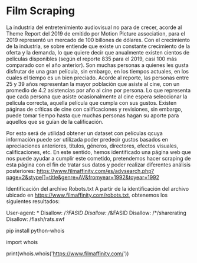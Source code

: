 # Film Scraping

La industria del entretenimiento audiovisual no para de crecer, acorde al Theme Report del 2019  de emitido por Motion Picture association, para el 2019 representó un mercado de 100 billones de dólares. Con el crecimiento de la industria, se sobre entiende que existe un constante crecimiento de la oferta y la demanda, lo que quiere decir que anualmente existen cientos de películas disponibles (según el reporte 835 para el 2019, casi 100 más comparado con el año anterior). Son muchas personas a quienes les gusta disfrutar de una gran película, sin embargo, en los tiempos actuales, en los cuales el tiempo es un bien preciado.
Acorde al reporte, las personas entre 25 y 39 años representan la mayor población que asiste al cine, con un promedio de 4.2 asistencias por año al cine por persona. Lo que representa que cada persona que asiste ocasionalmente al cine espera seleccionar la película correcta, aquella película que cumpla con sus gustos. Existen páginas de críticas de cine con calificaciones y revisiones, sin embargo, puede tomar tiempo hasta que muchas personas hagan su aporte para aquellos que se guían de la calificación.

Por esto será de utilidad obtener un dataset con películas qcuya información puede ser utilizada poder predecir gustos basados en apreciaciones anteriores, títulos, géneros, directores, efectos visuales, calificaciones, etc. 
En este sentido, hemos identificado una página web que nos puede ayudar a cumplir este cometido, pretendemos hacer scraping de esta página con el fin de tratar sus datos y poder realizar diferentes análisis posteriores:
https://www.filmaffinity.com/es/advsearch.php?page=2&stype[]=title&genre=AV&fromyear=1992&toyear=1992

Identificación del archivo Robots.txt
A partir de la identificación del archivo ubicado en https://www.filmaffinity.com/robots.txt, obtenemos los siguientes resultados:

User-agent: *
Disallow: /*?FASID
Disallow: /*&FASID
Disallow: /*/sharerating
Disallow: /flash/rats.swf

pip install python-whois

import whois 

print(whois.whois('https://www.filmaffinity.com/'))

